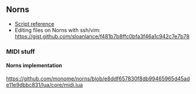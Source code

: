 ## Norns

* [Script reference](https://monome.org/docs/norns/reference/)
* Editing files on Norns with ssh/vim: https://gist.github.com/sloanlance/f481b7b8ffc0bfa3f46a1c942c7e7b78

### MIDI stuff

#### Norns implementation

https://github.com/monome/norns/blob/e8ddf657830f8db99465965d45ade11e9dbbc831/lua/core/midi.lua


